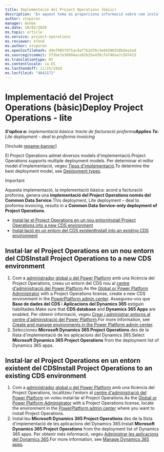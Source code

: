 ```yaml
---
title: Implementació del Project Operations (bàsic)
description: 'En aquest tema es proporciona informació sobre com instal·lar la implementació bàsica del Project Operations: acord a facturació proforma.'
author: stsporen
manager: Annbe
ms.date: 10/02/2020
ms.topic: article
ms.service: project-operations
ms.reviewer: kfend
ms.author: stsporen
ms.openlocfilehash: d4ef905f875ac8af7b2d70c3e64506558bdea1ed
ms.sourcegitcommit: 573be7e36604ace82b35e439cfa748aa7c587415
ms.translationtype: HT
ms.contentlocale: ca-ES
ms.lasthandoff: 11/25/2020
ms.locfileid: "4642171"
---
```

# <a name="deploy-project-operations---lite"></a><span data-ttu-id="35849-103">Implementació del Project Operations (bàsic)</span><span class="sxs-lookup"><span data-stu-id="35849-103">Deploy Project Operations - lite</span></span>

<span data-ttu-id="35849-104">_**S'aplica a:** implementació bàsica: tracte de facturació proforma_</span><span class="sxs-lookup"><span data-stu-id="35849-104">_**Applies To:** Lite deployment - deal to proforma invoicing_</span></span>

[!include [rename-banner](~/includes/cc-data-platform-banner.md)]

<span data-ttu-id="35849-105">El Project Operations admet diversos models d'implementació.</span><span class="sxs-lookup"><span data-stu-id="35849-105">Project Operations supports multiple deployment models.</span></span> <span data-ttu-id="35849-106">Per determinar el millor model d'implementació, vegeu [Tipus d'implementació](determine-deployment-type.md).</span><span class="sxs-lookup"><span data-stu-id="35849-106">To determine the best deployment model, see [Deployment types](determine-deployment-type.md).</span></span>


> [!IMPORTANT]
> <span data-ttu-id="35849-107">Aquesta implementació, la implementació bàsica: acord a facturació proforma, genera una **implementació del Project Operations només del Common Data Service**.</span><span class="sxs-lookup"><span data-stu-id="35849-107">This deployment, Lite deployment – deal to proforma invoicing, results in a **Common Data Service-only deployment of Project Operations**.</span></span>

- [<span data-ttu-id="35849-108">Instal·lar el Project Operations en un nou entorn</span><span class="sxs-lookup"><span data-stu-id="35849-108">Install Project Operations into a new CDS environment</span></span>](#new)
- [<span data-ttu-id="35849-109">Instal·lació en un entorn del CDS existent</span><span class="sxs-lookup"><span data-stu-id="35849-109">Install into an existing CDS environment</span></span>](#existing)



## <a name="install-project-operations-to-a-new-cds-environment"></a><a name="new"></a><span data-ttu-id="35849-110">Instal·lar el Project Operations en un nou entorn del CDS</span><span class="sxs-lookup"><span data-stu-id="35849-110">Install Project Operations to a new CDS environment</span></span>

1. <span data-ttu-id="35849-111">Com a [administrador global o del Power Platform](https://docs.microsoft.com/power-platform/admin/global-service-administrators-can-administer-without-license) amb una llicència del Project Operations, creeu un entorn del CDS nou al [centre d'administració del Power Platform](https://admin.powerplatform.com).</span><span class="sxs-lookup"><span data-stu-id="35849-111">As the [Global or Power Platform Administrator](https://docs.microsoft.com/power-platform/admin/global-service-administrators-can-administer-without-license) with a Project Operations license, create a new CDS environment in the [PowerPlatform admin center](https://admin.powerplatform.com).</span></span> <span data-ttu-id="35849-112">Assegureu-vos que **Base de dades del CDS** i **Aplicacions del Dynamics 365** estiguin habilitades.</span><span class="sxs-lookup"><span data-stu-id="35849-112">Make sure that **CDS database** and **Dynamics 365 Apps** are enabled.</span></span> <span data-ttu-id="35849-113">Per obtenir informació, vegeu [Crear i administrar entorns al centre d'administració del Power Platform](https://docs.microsoft.com/power-platform/admin/create-environment#create-an-environment-in-the-power-platform-admin-center).</span><span class="sxs-lookup"><span data-stu-id="35849-113">For more information, see [Create and manage environments in the Power Platform admin center](https://docs.microsoft.com/power-platform/admin/create-environment#create-an-environment-in-the-power-platform-admin-center).</span></span>
2. <span data-ttu-id="35849-114">Seleccioneu **Microsoft Dynamics 365 Project Operations** des de la llista d'implementació de les aplicacions del Dynamics 365.</span><span class="sxs-lookup"><span data-stu-id="35849-114">Select **Microsoft Dynamics 365 Project Operations** from the deployment list of Dynamics 365 apps.</span></span>


## <a name="install-project-operations-to-an-existing-cds-environment"></a><a name="existing"></a><span data-ttu-id="35849-115">Instal·lar el Project Operations en un entorn existent del CDS</span><span class="sxs-lookup"><span data-stu-id="35849-115">Install Project Operations to an existing CDS environment</span></span>

1. <span data-ttu-id="35849-116">Com a [administrador global o del Power Platform](https://docs.microsoft.com/power-platform/admin/global-service-administrators-can-administer-without-license) amb una llicència del Project Operations, localitzeu l'entorn al [centre d'administració del Power Platform](https://admin.powerplatform.com) on voleu instal·lar el Project Operations.</span><span class="sxs-lookup"><span data-stu-id="35849-116">As the [Global or Power Platform Administrator](https://docs.microsoft.com/power-platform/admin/global-service-administrators-can-administer-without-license) with a Project Operations license, locate the environment in the [PowerPlatform admin center](https://admin.powerplatform.com) where you want to install Project Operations.</span></span>
2. <span data-ttu-id="35849-117">Instal·leu **Microsoft Dynamics 365 Project Operations** des de la llista d'implementació de les aplicacions del Dynamics 365.</span><span class="sxs-lookup"><span data-stu-id="35849-117">Install **Microsoft Dynamics 365 Project Operations** from the deployment list of Dynamics 365 apps.</span></span> <span data-ttu-id="35849-118">Per obtenir més informació, vegeu [Administrar les aplicacions del Dynamics 365](https://docs.microsoft.com/power-platform/admin/manage-apps).</span><span class="sxs-lookup"><span data-stu-id="35849-118">For more information, see [Manage Dynamics 365 apps](https://docs.microsoft.com/power-platform/admin/manage-apps).</span></span>


